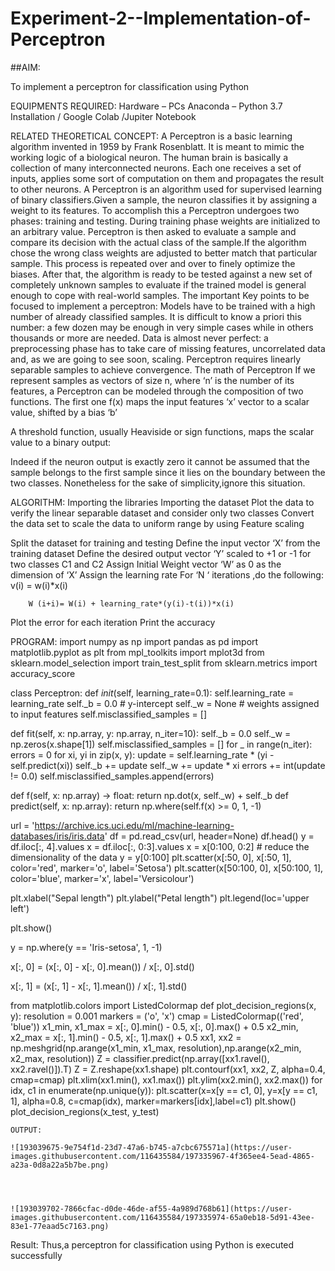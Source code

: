 # Experiment-2--Implementation-of-Perceptron
##AIM:

To implement a perceptron for classification using Python

EQUIPMENTS REQUIRED:
Hardware – PCs
Anaconda – Python 3.7 Installation / Google Colab /Jupiter Notebook

RELATED THEORETICAL CONCEPT:
A Perceptron is a basic learning algorithm invented in 1959 by Frank Rosenblatt. It is meant to mimic the working logic of a biological neuron. The human brain is basically a collection of many interconnected neurons. Each one receives a set of inputs, applies some sort of computation on them and propagates the result to other neurons.
A Perceptron is an algorithm used for supervised learning of binary classifiers.Given a sample, the neuron classifies it by assigning a weight to its features. To accomplish this a Perceptron undergoes two phases: training and testing. During training phase weights are initialized to an arbitrary value. Perceptron is then asked to evaluate a sample and compare its decision with the actual class of the sample.If the algorithm chose the wrong class weights are adjusted to better match that particular sample. This process is repeated over and over to finely optimize the biases. After that, the algorithm is ready to be tested against a new set of completely unknown samples to evaluate if the trained model is general enough to cope with real-world samples.
The important Key points to be focused to implement a perceptron:
Models have to be trained with a high number of already classified samples. It is difficult to know a priori this number: a few dozen may be enough in very simple cases while in others thousands or more are needed.
Data is almost never perfect: a preprocessing phase has to take care of missing features, uncorrelated data and, as we are going to see soon, scaling.
Perceptron requires linearly separable samples to achieve convergence.
The math of Perceptron
If we represent samples as vectors of size n, where ‘n’ is the number of its features, a Perceptron can be modeled through the composition of two functions. The first one 
f(x) maps the input features  ‘x’  vector to a scalar value, shifted by a bias ‘b’

A threshold function, usually Heaviside or sign functions, maps the scalar value to a binary output:

Indeed if the neuron output is exactly zero it cannot be assumed that the sample belongs to the first sample since it lies on the boundary between the two classes. Nonetheless for the sake of simplicity,ignore this situation.


ALGORITHM:
Importing the libraries
Importing the dataset
Plot the data to verify the linear separable dataset and consider only two classes
Convert the data set to scale the data to uniform range by using Feature scaling

Split the dataset for training and testing
Define the input vector ‘X’ from the training dataset
Define the desired output vector ‘Y’ scaled to +1 or -1 for two classes C1 and C2
Assign Initial Weight vector ‘W’ as 0 as the dimension of ‘X’
Assign the learning rate
For ‘N ‘ iterations ,do the following:
        v(i) = w(i)*x(i)
         
        W (i+i)= W(i) + learning_rate*(y(i)-t(i))*x(i)
Plot the error for each iteration 
Print the accuracy


 PROGRAM:
      import numpy as np
     import pandas as pd
 import matplotlib.pyplot as plt
 from mpl_toolkits import mplot3d
 from sklearn.model_selection import train_test_split
 from sklearn.metrics import accuracy_score

class Perceptron:
    def _init_(self, learning_rate=0.1):
	   self.learning_rate = learning_rate
	   self._b = 0.0  # y-intercept
	   self._w = None  # weights assigned to input features
	   self.misclassified_samples = []
   
 def fit(self, x: np.array, y: np.array, n_iter=10):
	   self._b = 0.0
	   self._w = np.zeros(x.shape[1])
	   self.misclassified_samples = []
	   for _ in range(n_iter):
	     errors = 0
	     for xi, yi in zip(x, y):
	       update = self.learning_rate * (yi - self.predict(xi))
	       self._b += update
	       self._w += update * xi
	       errors += int(update != 0.0)
	     self.misclassified_samples.append(errors)
     
 def f(self, x: np.array) -> float:
	   return np.dot(x, self._w) + self._b
 def predict(self, x: np.array):
           return np.where(self.f(x) >= 0, 1, -1)

url = 'https://archive.ics.uci.edu/ml/machine-learning-databases/iris/iris.data'
df = pd.read_csv(url, header=None)
df.head()
y = df.iloc[:, 4].values
x = df.iloc[:, 0:3].values
x = x[0:100, 0:2]  # reduce the dimensionality of the data
y = y[0:100]
plt.scatter(x[:50, 0], x[:50, 1], color='red', marker='o', label='Setosa')
plt.scatter(x[50:100, 0], x[50:100, 1], color='blue', marker='x', label='Versicolour')

plt.xlabel("Sepal length")
plt.ylabel("Petal length")
plt.legend(loc='upper left')

plt.show()

y = np.where(y == 'Iris-setosa', 1, -1)

x[:, 0] = (x[:, 0] - x[:, 0].mean()) / x[:, 0].std()

x[:, 1] = (x[:, 1] - x[:, 1].mean()) / x[:, 1].std()

   from matplotlib.colors import ListedColormap
def plot_decision_regions(x, y):
   resolution = 0.001
   markers = ('o', 'x')
   cmap = ListedColormap(('red', 'blue'))
   x1_min, x1_max = x[:, 0].min() - 0.5, x[:, 0].max() + 0.5
   x2_min, x2_max = x[:, 1].min() - 0.5, x[:, 1].max() + 0.5
   xx1, xx2 = np.meshgrid(np.arange(x1_min, x1_max, resolution),np.arange(x2_min, x2_max, resolution))
   Z = classifier.predict(np.array([xx1.ravel(), xx2.ravel()]).T)
   Z = Z.reshape(xx1.shape)
   plt.contourf(xx1, xx2, Z, alpha=0.4, cmap=cmap)
   plt.xlim(xx1.min(), xx1.max())
   plt.ylim(xx2.min(), xx2.max()) 
   for idx, c1 in enumerate(np.unique(y)):
	  plt.scatter(x=x[y == c1, 0],
	  y=x[y == c1, 1], 
	  alpha=0.8, 
	  c=cmap(idx), 
	  marker=markers[idx],label=c1)
        plt.show()
    plot_decision_regions(x_test, y_test)
    
    
    OUTPUT:
    
    ![193039675-9e754f1d-23d7-47a6-b745-a7cbc675571a](https://user-images.githubusercontent.com/116435584/197335967-4f365ee4-5ead-4865-a23a-0d8a22a5b7be.png)




    ![193039702-7866cfac-d0de-46de-af55-4a989d768b61](https://user-images.githubusercontent.com/116435584/197335974-65a0eb18-5d91-43ee-83e1-77eaad5c7163.png)



Result: Thus,a perceptron for classification using Python is executed successfully

